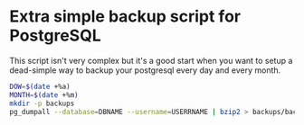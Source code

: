 # Extra simple backup script for PostgreSQL #

This script isn't very complex but it's a good start when you want to setup a dead-simple way to backup your postgresql every day and every month. 

```bash
DOW=$(date +%a)
MONTH=$(date +%m)
mkdir -p backups
pg_dumpall --database=DBNAME --username=USERRNAME | bzip2 > backups/backup_pg_${MONTH}_${DOW}.sql.bz2
```